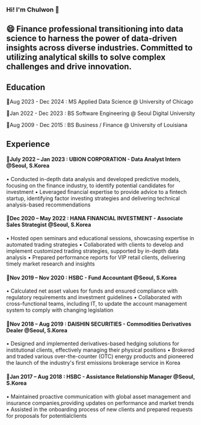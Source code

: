 ### Hi! I'm Chulwon 👋
## 😄 Finance professional transitioning into data science to harness the power of data-driven insights across diverse industries. Committed to utilizing analytical skills to solve complex challenges and drive innovation.

## Education 
🌱Aug 2023 - Dec 2024 : MS Applied Data Science @ University of Chicago

🌱Jan 2022 - Dec 2023 : BS Software Engineering @ Seoul Digital University

🌱Aug 2009 - Dec 2015 : BS Business / Finance @ University of Louisiana


## Experience
#### 🔭July 2022 – Jan 2023 : UBION CORPORATION - Data Analyst Intern @Seoul, S.Korea 
• Conducted in-depth data analysis and developed predictive models, focusing on the finance industry, to identify potential candidates for investment
• Leveraged financial expertise to provide advice to a fintech startup, identifying factor investing strategies and delivering technical analysis-based recommendations
    
#### 🔭Dec 2020 – May 2022 : HANA FINANCIAL INVESTMENT - Associate Sales Strategist @Seoul, S.Korea 
• Hosted open seminars and educational sessions, showcasing expertise in automated trading strategies
• Collaborated with clients to develop and implement customized trading strategies, supported by in-depth data analysis
• Prepared performance reports for VIP retail clients, delivering timely market research and insights
    
#### 🔭Nov 2019 – Nov 2020 : HSBC - Fund Accountant @Seoul, S.Korea
• Calculated net asset values for funds and ensured compliance with regulatory requirements and investment guidelines
• Collaborated with cross-functional teams, including IT, to update the account management system to comply with changing legislation

#### 🔭Nov 2018 – Aug 2019 : DAISHIN SECURITIES - Commodities Derivatives Dealer @Seoul, S.Korea 
• Designed and implemented derivatives-based hedging solutions for institutional clients, effectively managing their physical positions
• Brokered and traded various over-the-counter (OTC) energy products and pioneered the launch of the industry's first emissions brokerage service in Korea

#### 🔭Jan 2017 – Aug 2018 : HSBC - Assistance Relationship Manager @Seoul, S.Korea
• Maintained proactive communication with global asset management and insurance companies,providing updates on performance and market trends
• Assisted in the onboarding process of new clients and prepared requests for proposals for potentialclients



<!--
**chulwonchae/chulwonchae** is a ✨ _special_ ✨ repository because its `README.md` (this file) appears on your GitHub profile.

Here are some ideas to get you started:

- 🔭 I’m currently working on ...
- 🌱 I’m currently learning ...
- 👯 I’m looking to collaborate on ...
- 🤔 I’m looking for help with ...
- 💬 Ask me about ...
- 📫 How to reach me: ...
- 😄 Pronouns: ...
- ⚡ Fun fact: ...
-->
